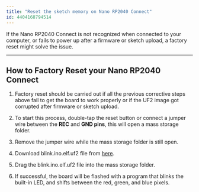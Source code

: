```yaml
---
title: "Reset the sketch memory on Nano RP2040 Connect"
id: 4404168794514
---
```


If the Nano RP2040 Connect is not recognized when connected to your computer, or fails to power up after a firmware or sketch upload, a factory reset might solve the issue.

---

## How to Factory Reset your Nano RP2040 Connect

1. Factory reset should be carried out if all the previous corrective steps above fail to get the board to work properly or if the UF2 image got corrupted after firmware or sketch upload.

1. To start this process, double-tap the reset button or connect a jumper wire between the **REC** and **GND pins**, this will open a mass storage folder.

1. Remove the jumper wire while the mass storage folder is still open.

1. Download blink.ino.elf.uf2 file from [here](https://docs.arduino.cc/tutorials/nano-rp2040-connect/rp2040-01-technical-reference#board-not-detected).

1. Drag the blink.ino.elf.uf2 file into the mass storage folder.

1. If successful, the board will be flashed with a program that blinks the built-in LED, and shifts between the red, green, and blue pixels.
